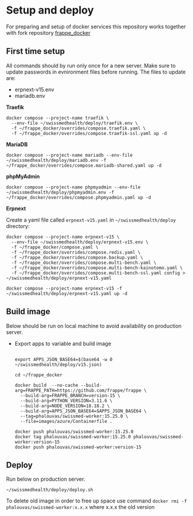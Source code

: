
# Setup and deploy

For preparing and setup of docker services this repository works together with fork repository [frappe_docker](https://github.com/phalouvas/frappe_docker.git)

## First time setup

All commands should by run only once for a new server. Make sure to update passwords in evnironment files before running.
The files to update are:
* erpnext-v15.env
* mariadb.env

**Traefik**

```shell
docker compose --project-name traefik \
  --env-file ~/swissmedhealth/deploy/traefik.env \
  -f ~/frappe_docker/overrides/compose.traefik.yaml \
  -f ~/frappe_docker/overrides/compose.traefik-ssl.yaml up -d
```

**MariaDB**

```shell
docker compose --project-name mariadb --env-file ~/swissmedhealth/deploy/mariadb.env -f ~/frappe_docker/overrides/compose.mariadb-shared.yaml up -d
```

**phpMyAdmin**

```shell
docker compose --project-name phpmyadmin --env-file ~/swissmedhealth/deploy/phpmyadmin.env -f ~/frappe_docker/overrides/compose.phpmyadmin.yaml up -d
```

**Erpnext**

Create a yaml file called `erpnext-v15.yaml` in `~/swissmedhealth/deploy` directory:

```shell
docker compose --project-name erpnext-v15 \
  --env-file ~/swissmedhealth/deploy/erpnext-v15.env \
  -f ~/frappe_docker/compose.yaml \
  -f ~/frappe_docker/overrides/compose.redis.yaml \
  -f ~/frappe_docker/overrides/compose.backup.yaml \
  -f ~/frappe_docker/overrides/compose.multi-bench.yaml \
  -f ~/frappe_docker/overrides/compose.multi-bench-kainotomo.yaml \
  -f ~/frappe_docker/overrides/compose.multi-bench-ssl.yaml config > ~/swissmedhealth/deploy/erpnext-v15.yaml
```

```shell
docker compose --project-name erpnext-v15 -f ~/swissmedhealth/deploy/erpnext-v15.yaml up -d
```

## Build image

Below should be run on local machine to avoid availability on production server.

- Export apps to variable and build image
  ```shell

  export APPS_JSON_BASE64=$(base64 -w 0 ~/swissmedhealth/deploy/v15.json)

  cd ~/frappe_docker

  docker build  --no-cache --build-arg=FRAPPE_PATH=https://github.com/frappe/frappe \
    --build-arg=FRAPPE_BRANCH=version-15 \
    --build-arg=PYTHON_VERSION=3.11.6 \
    --build-arg=NODE_VERSION=18.18.2 \
    --build-arg=APPS_JSON_BASE64=$APPS_JSON_BASE64 \
    --tag=phalouvas/swissmed-worker:15.25.0 \
    --file=images/azure/Containerfile .

  docker push phalouvas/swissmed-worker:15.25.0
  docker tag phalouvas/swissmed-worker:15.25.0 phalouvas/swissmed-worker:version-15
  docker push phalouvas/swissmed-worker:version-15

    ```

## Deploy

Run below on production server.

```shell
~/swissmedhealth/deploy/deploy.sh
```

To delete old image in order to free up space use command `docker rmi -f phalouvas/swissmed-worker:x.x.x` where x.x.x the old version

